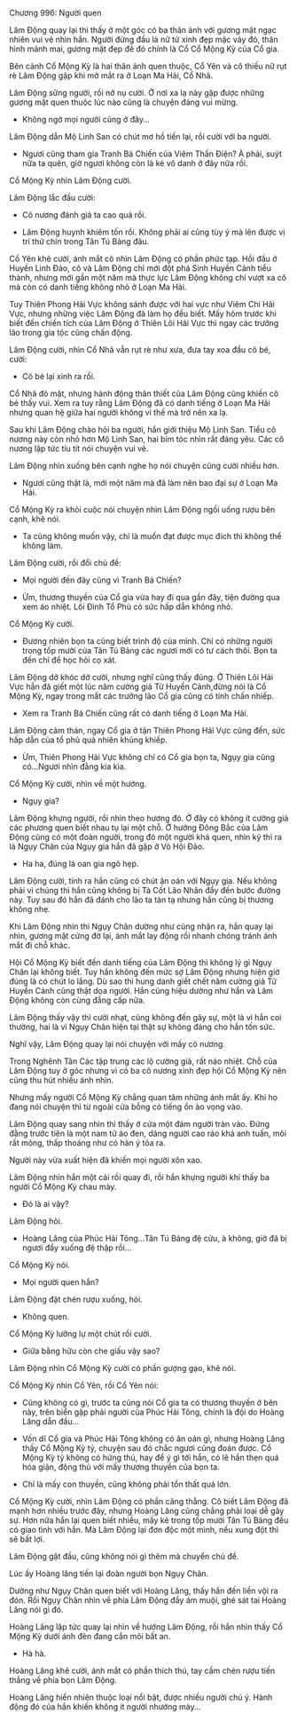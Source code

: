 




Chương 996: Người quen


Lâm Động quay lại thì thấy ở một góc có ba thân ảnh với gương mặt ngạc nhiên vui vẻ nhìn hắn. Người đứng đầu là nữ tử xinh đẹp mặc váy đỏ, thân hình mảnh mai, gương mặt đẹp đẽ đó chính là Cổ Cổ Mộng Kỳ của Cổ gia.

Bên cảnh Cổ Mộng Kỳ là hai thân ảnh quen thuộc, Cổ Yên và cô thiếu nữ rụt rè Lâm Động gặp khi mở mắt ra ở Loạn Ma Hải, Cổ Nhã.

Lâm Động sững người, rồi nở nụ cười. Ở nơi xa lạ này gặp được những gương mặt quen thuộc lúc nào cũng là chuyện đáng vui mừng.

- Không ngờ mọi người cũng ở đây…

Lâm Động dẫn Mộ Linh San có chút mơ hồ tiến lại, rồi cười với ba người.

- Ngươi cũng tham gia Tranh Bá Chiến của Viêm Thần Điện? À phải, suýt nữa ta quên, giờ ngươi không còn là kẻ vô danh ở đây nữa rồi.

Cổ Mộng Kỳ nhìn Lâm Động cười.

Lâm Động lắc đầu cười:

- Cô nương đánh giá ta cao quá rồi.

- Lâm Động huynh khiêm tốn rồi. Không phải ai cũng tùy ý mà lên được vị trí thứ chín trong Tân Tú Bảng đâu.

Cổ Yên khẽ cười, ánh mắt cô nhìn Lâm Động có phần phức tạp. Hồi đầu ở Huyền Linh Đảo, cô và Lâm Động chỉ mới đột phá Sinh Huyền Cảnh tiểu thành, nhưng mới gần một năm mà thực lực Lâm Động không chỉ vượt xa cô mà còn có danh tiếng không nhỏ ở Loạn Ma Hải.

Tuy Thiên Phong Hải Vực không sánh được với hai vực như Viêm Chi Hải Vực, nhưng những việc Lâm Động đã làm họ đều biết. Mấy hôm trước khi biết đến chiến tích của Lâm Động ở Thiên Lôi Hải Vực thì ngay các trưởng lão trong gia tộc cũng chấn động.

Lâm Động cười, nhìn Cổ Nhã vẫn rụt rè như xưa, đưa tay xoa đầu cô bé, cười:

- Cô bé lại xinh ra rồi.

Cổ Nhã đỏ mặt, nhưng hành động thân thiết của Lâm Động cũng khiến cô bé thấy vui. Xem ra tuy rằng Lâm Động đã có danh tiếng ở Loạn Ma Hải nhưng quan hệ giữa hai người không vì thế mà trở nên xa lạ.

Sau khi Lâm Động chào hỏi ba người, hắn giới thiệu Mộ Linh San. Tiểu cô nương này còn nhỏ hơn Mộ Linh San, hai bím tóc nhìn rất đáng yêu. Các cô nương lập tức tíu tít nói chuyện vui vẻ.

Lâm Động nhìn xuống bên cạnh nghe họ nói chuyện cũng cười nhiều hơn.

- Ngươi cũng thật là, mới một năm mà đã làm nên bao đại sự ở Loạn Ma Hải.

Cổ Mộng Kỳ ra khỏi cuộc nói chuyện nhìn Lâm Động ngồi uống rượu bên cạnh, khẽ nói.

- Ta cũng không muốn vậy, chỉ là muốn đạt được mục đích thì không thể không làm.

Lâm Động cười, rồi đổi chủ đề:

- Mọi người đến đây cũng vì Tranh Bá Chiến?

- Ừm, thương thuyền của Cổ gia vừa hay đi qua gần đây, tiện đường qua xem áo nhiệt. Lôi Đình Tổ Phù có sức hấp dẫn không nhỏ.

Cổ Mộng Kỳ cười.

- Đương nhiên bọn ta cũng biết trình độ của mình. Chỉ có những người trong tốp mười của Tân Tú Bảng các ngươi mới có tư cách thôi. Bọn ta đến chỉ để học hỏi cọ xát.

Lâm Động dở khóc dở cười, nhưng nghĩ cũng thấy đúng. Ở Thiên Lôi Hải Vực hắn đã giết một lúc năm cường giả Tử Huyền Cảnh,đừng nói là Cổ Mộng Kỳ, ngay trong mắt các trưởng lão Cổ gia cũng có tính chấn nhiếp.

- Xem ra Tranh Bá Chiến cũng rất có danh tiếng ở Loạn Ma Hải.

Lâm Động cảm thán, ngay Cổ gia ở tận Thiên Phong Hải Vực cũng đến, sức hấp dẫn của tổ phủ quả nhiên khủng khiếp.

- Ừm, Thiên Phong Hải Vực không chỉ có Cổ gia bọn ta, Ngụy gia cũng có…Ngươi nhìn đằng kia kìa.

Cổ Mộng Kỳ cười, nhìn về một hướng.

- Ngụy gia?

Lâm Động khựng người, rồi nhìn theo hương đó. Ở đây có không ít cường giả các phương quen biết nhau tụ lại một chỗ. Ở hướng Đông Bắc của Lâm Động cũng có một đoàn người, trong đó một người khá quen, nhìn kỹ thì ra là Ngụy Chân của Ngụy gia hắn đã gặp ở Võ Hội Đảo.

- Ha ha, đúng là oan gia ngõ hẹp.

Lâm Động cười, tính ra hắn cũng có chút ân oán với Ngụy gia. Nếu không phải vì chúng thì hắn cũng không bị Tà Cốt Lão Nhân đẩy đến bước đường này. Tuy sau đó hắn đã đánh cho lão ta tàn tạ nhưng hắn cũng bị thương không nhẹ.

Khi Lâm Động nhìn thì Ngụy Chân dường như cũng nhận ra, hắn quay lại nhìn, gương mặt cứng đờ lại, ánh mắt lay động rồi nhanh chóng tránh ánh mắt đi chỗ khác.

Hội Cổ Mộng Kỳ biết đến danh tiếng của Lâm Động thì không lý gì Ngụy Chân lại không biết. Tuy hắn không đến mức sợ Lâm Động nhưng hiện giờ đúng là có chút lo lắng. Dù sao thì hung danh giết chết năm cường giả Tử Huyền Cảnh cũng thật dọa người. Hắn cũng hiệu dường như hắn và Lâm Động không còn cùng đẳng cấp nữa.

Lâm Động thấy vậy thì cười nhạt, cũng không đến gây sự, một là vì hắn coi thường, hai là vì Ngụy Chân hiện tại thật sự không đáng cho hắn tốn sức.

Nghĩ vậy, Lâm Động quay lại nói chuyện với mấy cô nương.

Trong Nghênh Tân Các tập trung các lộ cường giả, rất náo nhiệt. Chỗ của Lâm Động tuy ở góc nhưng vì có ba cô nương xinh đẹp hội Cổ Mộng Kỳ nên cũng thu hút nhiều ánh nhìn.

Nhưng mấy người Cổ Mộng Kỳ chẳng quan tâm những ánh mắt ấy. Khi họ đang nói chuyện thì từ ngoài cửa bỗng có tiếng ồn ào vọng vào.

Lâm Động quay sang nhìn thì thấy ở cửa một đám người tràn vào. Đứng đằng trước tiên là một nam tử áo đen, dáng người cao ráo khá anh tuấn, môi rất mỏng, thấp thoáng như có hàn ý tỏa ra.

Người này vừa xuất hiện đã khiến mọi người xôn xao.

Lâm Động nhìn hắn một cái rồi quay đi, rồi hắn khựng người khi thấy ba người Cổ Mộng Kỳ chau mày.

- Đó là ai vậy?

Lâm Động hỏi.

- Hoàng Lăng của Phúc Hải Tông…Tân Tú Bảng đệ cửu, à không, giờ đã bị ngươi đẩy xuống đệ thập rồi…

Cổ Mộng Kỳ nói.

- Mọi người quen hắn?

Lâm Động đặt chén rượu xuống, hỏi.

- Không quen.

Cổ Mộng Kỳ lưỡng lự một chút rồi cười.

- Giữa bằng hữu còn che giấu vậy sao?

Lâm Động nhìn Cổ Mộng Kỳ cười có phần gượng gạo, khẽ nói.

Cổ Mộng Kỳ nhìn Cổ Yên, rồi Cổ Yên nói:

- Cũng không có gì, trước ta cũng nói Cổ gia ta có thương thuyền ở bên này, trên biển gặp phải người của Phúc Hải Tông, chính là đội do Hoàng Lăng dẫn đầu…

- Vốn dĩ Cổ gia và Phúc Hải Tông không có ân oán gì, nhưng Hoàng Lăng thấy Cổ Mộng Kỳ tỷ, chuyện sau đó chắc ngươi cũng đoán được. Cổ Mộng Kỳ tỷ không có hứng thú, hay để ý gì tới hắn, có lẽ hắn thẹn quá hóa giận, động thủ với mấy thương thuyền của bọn ta.

- Chỉ là mấy con thuyền, cũng không phải tổn thất quá lớn.

Cổ Mộng Kỳ cười, nhìn Lâm Động có phần căng thẳng. Cô biết Lâm Động đã mạnh hơn nhiều trước đây, nhưng Hoàng Lăng cũng chẳng phải loại dễ gây sự. Hơn nữa hắn lại quen biết nhiều, mấy kẻ trong tốp mười Tân Tú Bảng đều có giao tình với hắn. Mà Lâm Động lại đơn độc một mình, nếu xung đột thì sẽ bất lợi.

Lâm Động gật đầu, cũng không nói gì thêm mà chuyển chủ đề.

Lúc ấy Hoàng lăng tiến lại đoàn người bọn Ngụy Chân.

Dường như Ngụy Chân quen biết với Hoàng Lăng, thấy hắn đến liền vội ra đón. Rồi Ngụy Chân nhìn về phía Lâm Động đầy ám muội, ghé sát tai Hoàng Lăng nói gì đó.

Hoàng Lăng lập tức quay lại nhìn về hướng Lâm Động, rồi hắn nhìn thấy Cổ Mộng Kỳ dưới ánh đèn đang cắn môi bất an.

- Hà hà.

Hoàng Lăng khẽ cười, ánh mắt có phần thích thú, tay cầm chén rượu tiến thẳng về phía bọn Lâm Động.

Hoàng Lăng hiển nhiên thuộc loại nổi bật, được nhiều người chú ý. Hành động đó của hắn khiến không ít người nhướng mày…




